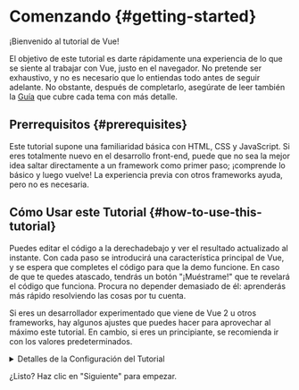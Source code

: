# Comenzando {#getting-started}

¡Bienvenido al tutorial de Vue!

El objetivo de este tutorial es darte rápidamente una experiencia de lo que se siente al trabajar con Vue, justo en el navegador. No pretende ser exhaustivo, y no es necesario que lo entiendas todo antes de seguir adelante. No obstante, después de completarlo, asegúrate de leer también la <a target="_blank" href="/guide/introduction.html">Guía</a> que cubre cada tema con más detalle.

## Prerrequisitos {#prerequisites}

Este tutorial supone una familiaridad básica con HTML, CSS y JavaScript. Si eres totalmente nuevo en el desarrollo front-end, puede que no sea la mejor idea saltar directamente a un framework como primer paso; ¡comprende lo básico y luego vuelve! La experiencia previa con otros frameworks ayuda, pero no es necesaria.

## Cómo Usar este Tutorial {#how-to-use-this-tutorial}

Puedes editar el código <span class="wide">a la derecha</span><span class="narrow">debajo</span> y ver el resultado actualizado al instante. Con cada paso se introducirá una característica principal de Vue, y se espera que completes el código para que la demo funcione. En caso de que te quedes atascado, tendrás un botón "¡Muéstrame!" que te revelará el código que funciona. Procura no depender demasiado de él: aprenderás más rápido resolviendo las cosas por tu cuenta.

Si eres un desarrollador experimentado que viene de Vue 2 u otros frameworks, hay algunos ajustes que puedes hacer para aprovechar al máximo este tutorial. En cambio, si eres un principiante, se recomienda ir con los valores predeterminados.

<details>
<summary>Detalles de la Configuración del Tutorial</summary>

- Vue ofrece dos estilos de API: Options API and Composition API. Este tutorial está diseñado para funcionar con ambos; puedes elegir tu estilo preferido usando los interruptores de **Preferencia de API** en la parte superior. <a target="_blank" href="/guide/introduction.html#tipos-de-api">Aprende más sobre los estilos de la API</a>.

- También puede cambiar entre el modo SFC o el modo HTML. En el primero se mostrarán ejemplos de código en formato <a target="_blank" href="/guide/introduction.html#componentes-de-un-solo-archivo-single-file-components">Componentes de un Solo Archivo</a> (SFC), que es el que la mayoría de los desarrolladores utilizan cuando usan Vue con un paso de compilación. El modo HTML muestra el uso sin un paso de construcción.

<div class="html">

:::tip
Si vas a usar el modo HTML sin un paso de compilación en tus propias aplicaciones, asegúrate de cambiar las importaciones a:

```js
import { ... } from 'vue/dist/vue.esm-bundler.js'
```

dentro de tus scripts o configura tu herramienta de compilación para resolver vue en consecuencia. Ejemplo de configuración para [Vite](https://vitejs.dev/):

```js
// vite.config.js
export default {
  resolve: {
    alias: {
      vue: 'vue/dist/vue.esm-bundler.js'
    }
  }
}
```

Consulta la [sección correspondiente en la guía de herramientas](/guide/scaling-up/tooling.html#note-on-in-browser-template-compilation) para más información.
:::

</div>

</details>

¿Listo? Haz clic en "Siguiente" para empezar.
